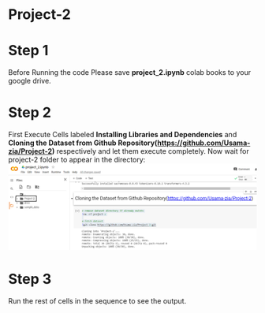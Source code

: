 # Project-2

# Step 1
Before Running the code Please save **project_2.ipynb** colab books to your google drive.

# Step 2 
First Execute Cells labeled **Installing Libraries and Dependencies** and **Cloning the Dataset from Github Repository(https://github.com/Usama-zia/Project-2)** respectively and let them execute completely. Now wait for project-2 folder to appear in the directory:
![alt text](https://github.com/Usama-zia/Project-2/blob/main/info.png)


# Step 3
Run the rest of cells in the sequence to see the output.

